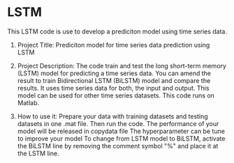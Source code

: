 # LSTM
This LSTM code is use to develop a prediciton model using time series data. 

1. Project Title:
Prediciton model for time series data prediction using LSTM

2. Project Description: 
The code train and test the long short-term memory (LSTM) model for predicting a time series data.
You can amend the result to train Bidirectional LSTM (BiLSTM) model and compare the results.
It uses time series data for both, the input and output.
This model can be used for other time series datasets.
This code runs on Matlab.

3. How to use it:
Prepare your data with training datasets and testing datasets in one .mat file.
Then run the code.
The performance of your model will be released in copydata file
The hyperparameter can be tune to improve your model
To change from LSTM model to BiLSTM, activate the BiLSTM line by removing the comment symbol "%" and place it at the LSTM line. 
